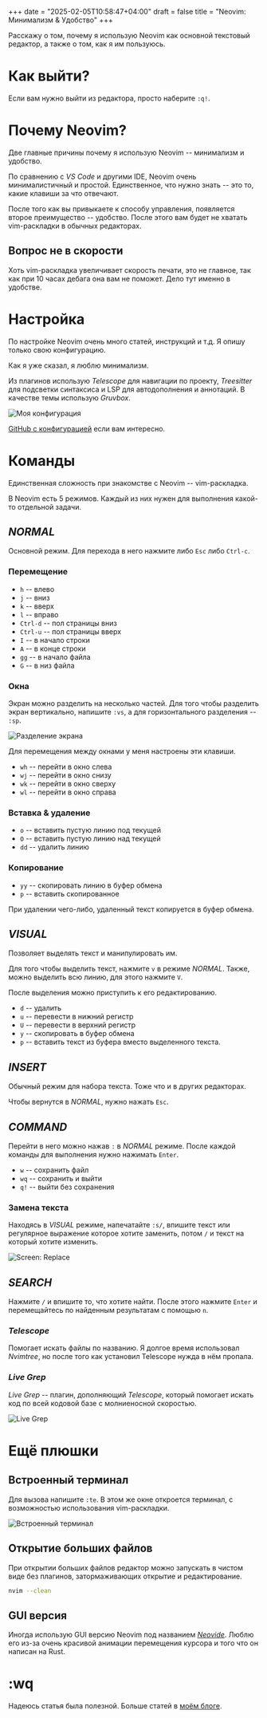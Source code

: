 +++
date = "2025-02-05T10:58:47+04:00"
draft = false
title = "Neovim: Минимализм & Удобство"
+++

Расскажу о том, почему я использую Neovim как основной текстовый редактор, а также о том, как я им пользуюсь.

# Как выйти?

Если вам нужно выйти из редактора, просто наберите `:q!`.

# Почему Neovim?

Две главные причины почему я использую Neovim -- минимализм и удобство.

По сравнению с _VS Code_ и другими IDE, Neovim очень минималистичный и простой. Единственное, что нужно знать -- это то, какие клавиши за что отвечают.

После того как вы привыкаете к способу управления, появляется второе преимущество -- удобство. После этого вам будет не хватать vim-раскладки в обычных редакторах.

## Вопрос не в скорости

Хоть vim-раскладка увеличивает скорость печати, это не главное, так как при 10 часах дебага она вам не поможет. Дело тут именно в удобстве.

# Настройка

По настройке Neovim очень много статей, инструкций и т.д. Я опишу только свою конфигурацию.

Как я уже сказал, я люблю минимализм.

Из плагинов использую _Telescope_ для навигации по проекту, _Treesitter_ для подсветки синтаксиса и LSP для автодополнения и аннотаций. В качестве темы использую _Gruvbox_.

![Моя конфигурация](/me/NeovimConfig.png)

[GitHub с конфигурацией](https://github.com/georgiyozhegov/configuration/blob/master/nvim) если вам интересно.

# Команды

Единственная сложность при знакомстве с Neovim -- vim-раскладка.

В Neovim есть 5 режимов. Каждый из них нужен для выполнения какой-то отдельной задачи.

## _NORMAL_

Основной режим. Для перехода в него нажмите либо `Esc` либо `Ctrl-c`.

### Перемещение

- `h` -- влево
- `j` -- вниз
- `k` -- вверх
- `l` -- вправо
- `Ctrl-d` -- пол страницы вниз
- `Ctrl-u` -- пол страницы вверх
- `I` -- в начало строки
- `A` -- в конце строки
- `gg` -- в начало файла
- `G` -- в низ файла

### Окна

Экран можно разделить на несколько частей. Для того чтобы разделить экран вертикально, напишите `:vs`, а для горизонтального разделения -- `:sp`.

![Разделение экрана](/me/NeovimSplit.png)

Для перемещения между окнами у меня настроены эти клавиши.

- `wh` -- перейти в окно слева
- `wj` -- перейти в окно снизу
- `wk` -- перейти в окно сверху
- `wl` -- перейти в окно справа

### Вставка & удаление

- `o` -- вставить пустую линию под текущей
- `O` -- вставить пустую линию над текущей
- `dd` -- удалить линию

### Копирование

- `yy` -- скопировать линию в буфер обмена
- `p` -- вставить скопированное

При удалении чего-либо, удаленный текст копируется в буфер обмена.

## _VISUAL_

Позволяет выделять текст и манипулировать им.

Для того чтобы выделить текст, нажмите `v` в режиме _NORMAL_. Также, можно выделить всю линию, для этого нажмите `V`.

После выделения можно приступить к его редактированию.

- `d` -- удалить
- `u` -- перевести в нижний регистр
- `U` -- перевести в верхний регистр
- `y` -- скопировать в буфер обмена
- `p` -- вставить текст из буфера вместо выделенного текста.

## _INSERT_

Обычный режим для набора текста. Тоже что и в других редакторах.

Чтобы вернутся в _NORMAL_, нужно нажать `Esc`.

## _COMMAND_

Перейти в него можно нажав `:` в _NORMAL_ режиме. После каждой команды для выполнения нужно нажимать `Enter`.

- `w` -- сохранить файл
- `wq` -- сохранить и выйти
- `q!` -- выйти без сохранения

### Замена текста

Находясь в _VISUAL_ режиме, напечатайте `:s/`, впишите текст или регулярное выражение которое хотите заменить, потом `/` и текст на который хотите изменить.

![Screen: Replace](/me/NeovimReplace.png)

## _SEARCH_

Нажмите `/` и впишите то, что хотите найти. После этого нажмите `Enter` и перемещайтесь по найденным результатам с помощью `n`.

### _Telescope_

Помогает искать файлы по названию. Я долгое время использовал _Nvimtree_, но после того как установил Telescope нужда в нём пропала.

### _Live Grep_

_Live Grep_ -- плагин, дополняющий _Telescope_, который помогает искать код по всей кодовой базе с молниеносной скоростью.

![Live Grep](/me/NeovimLiveGrep.png)

# Ещё плюшки

## Встроенный терминал

Для вызова напишите `:te`. В этом же окне откроется терминал, с возможностью использования vim-раскладки.

![Встроенный терминал](/me/NeovimTerminal.png)

## Открытие больших файлов

При открытии больших файлов редактор можно запускать в чистом виде без плагинов, затормаживающих открытие и редактирование.

```sh
nvim --clean
```

## GUI версия

Иногда использую GUI версию Neovim под названием [_Neovide_](https://github.com/neovide/neovide). Люблю его из-за очень красивой анимации перемещения курсора и того что он написан на Rust.

# :wq

Надеюсь статья была полезной. Больше статей в [моём блоге](https://t.me/thegblog).